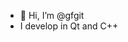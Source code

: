 - 👋 Hi, I’m @gfgit
- I develop in Qt and C++




<!---
gfgit/gfgit is a ✨ special ✨ repository because its `README.md` (this file) appears on your GitHub profile.
You can click the Preview link to take a look at your changes.
--->
